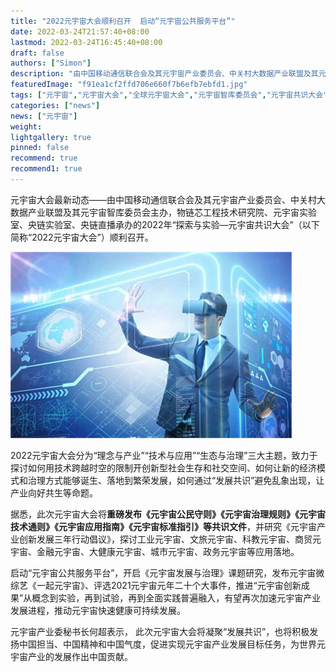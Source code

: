 ```yaml
---
title: "2022元宇宙大会顺利召开  启动“元宇宙公共服务平台”"
date: 2022-03-24T21:57:40+08:00
lastmod: 2022-03-24T16:45:40+08:00
draft: false
authors: ["Simon"]
description: "由中国移动通信联合会及其元宇宙产业委员会、中关村大数据产业联盟及其元宇宙智库委员会主办，物链芯工程技术研究院、元宇宙实验室、央链实验室、央链直播承办的2022年“探索与实验—元宇宙共识大会”顺利召开。"
featuredImage: "f91ea1cf2ffd706e660f7b6efb7ebfd1.jpg"
tags: ["元宇宙","元宇宙大会","全球元宇宙大会","元宇宙智库委员会","元宇宙共识大会"]
categories: ["news"]
news: ["元宇宙"]
weight: 
lightgallery: true
pinned: false
recommend: true
recommend1: true
---
```

元宇宙大会最新动态——由中国移动通信联合会及其元宇宙产业委员会、中关村大数据产业联盟及其元宇宙智库委员会主办，物链芯工程技术研究院、元宇宙实验室、央链实验室、央链直播承办的2022年“探索与实验—元宇宙共识大会”（以下简称“2022元宇宙大会”）顺利召开。

![配图一](f91ea1cf2ffd706e660f7b6efb7ebfd1.jpg)

2022元宇宙大会分为“理念与产业”“技术与应用”“生态与治理”三大主题，致力于探讨如何用技术跨越时空的限制开创新型社会生存和社交空间、如何让新的经济模式和治理方式能够诞生、落地到繁荣发展，如何通过“发展共识”避免乱象出现，让产业向好共生等命题。

据悉，此次元宇宙大会将**重磅发布《元宇宙公民守则》《元宇宙治理规则》《元宇宙技术通则》《元宇宙应用指南》《元宇宙标准指引》等共识文件**，并研究《元宇宙产业创新发展三年行动倡议》，探讨工业元宇宙、文旅元宇宙、科教元宇宙、商贸元宇宙、金融元宇宙、大健康元宇宙、城市元宇宙、政务元宇宙等应用落地。

启动“元宇宙公共服务平台”，开启《元宇宙发展与治理》课题研究，发布元宇宙微综艺《一起元宇宙》、评选2021元宇宙元年二十个大事件，推进“元宇宙创新成果”从概念到实验，再到试验，再到全面实践普遍融入，有望再次加速元宇宙产业发展进程，推动元宇宙快速健康可持续发展。

元宇宙产业委秘书长何超表示， 此次元宇宙大会将凝聚“发展共识”，也将积极发扬中国担当、中国精神和中国气度，促进实现元宇宙产业发展目标任务，为世界元宇宙产业的发展作出中国贡献。